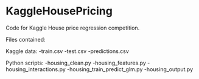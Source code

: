 # KaggleHousePricing
Code for Kaggle House price regression competition.

Files contained:

  Kaggle data:
    -train.csv
    -test.csv
    -predictions.csv
    
  Python scripts:
    -housing_clean.py
    -housing_features.py
    -housing_interactions.py
    -housing_train_predict_glm.py
    -housing_output.py
    

